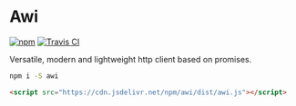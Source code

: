 
# Awi

[![npm](https://badge.fury.io/js/awi.svg)](https://www.npmjs.com/package/awi)
[![Travis CI](https://travis-ci.org/kouks/awi.svg?branch=master)](https://travis-ci.org/kouks/awi)

Versatile, modern and lightweight http client based on promises.

```bash
npm i -S awi
```

```html
<script src="https://cdn.jsdelivr.net/npm/awi/dist/awi.js"></script>
```

<!--
lightweight
extendable
flexible
-->
